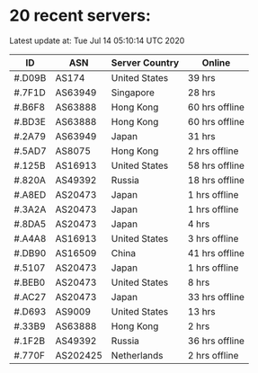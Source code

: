 # 20 recent servers:

Latest update at: Tue Jul 14 05:10:14 UTC 2020

| ID | ASN | Server Country | Online |
| -- | --- | -------------- | ------ |
| #.D09B | AS174 | United States | 39 hrs |
| #.7F1D | AS63949 | Singapore | 28 hrs |
| #.B6F8 | AS63888 | Hong Kong | 60 hrs offline |
| #.BD3E | AS63888 | Hong Kong | 60 hrs offline |
| #.2A79 | AS63949 | Japan | 31 hrs |
| #.5AD7 | AS8075 | Hong Kong | 2 hrs offline |
| #.125B | AS16913 | United States | 58 hrs offline |
| #.820A | AS49392 | Russia | 18 hrs offline |
| #.A8ED | AS20473 | Japan | 1 hrs offline |
| #.3A2A | AS20473 | Japan | 1 hrs offline |
| #.8DA5 | AS20473 | Japan | 4 hrs |
| #.A4A8 | AS16913 | United States | 3 hrs offline |
| #.DB90 | AS16509 | China | 41 hrs offline |
| #.5107 | AS20473 | Japan | 1 hrs offline |
| #.BEB0 | AS20473 | United States | 8 hrs |
| #.AC27 | AS20473 | Japan | 33 hrs offline |
| #.D693 | AS9009 | United States | 13 hrs |
| #.33B9 | AS63888 | Hong Kong | 2 hrs |
| #.1F2B | AS49392 | Russia | 36 hrs offline |
| #.770F | AS202425 | Netherlands | 2 hrs offline |

